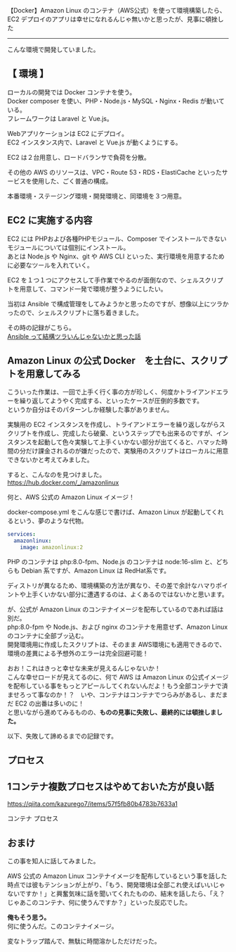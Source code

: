 【Docker】Amazon Linux のコンテナ（AWS公式）を使って環境構築したら、EC2 デプロイのアプリは幸せになれるんじゃ無いかと思ったが、見事に頓挫した
____________________________

こんな環境で開発していました。


## 【 環境 】
ローカルの開発では Docker コンテナを使う。  
Docker composer を使い、PHP・Node.js・MySQL・Nginx・Redis が動いている。  
フレームワークは Laravel と Vue.js。  

Webアプリケーションは EC2 にデプロイ。  
EC2 インスタンス内で、Laravel と Vue.js が動くようにする。  

EC2 は２台用意し、ロードバランサで負荷を分散。  

その他の AWS のリソースは、VPC・Route 53・RDS・ElastiCache といったサービスを使用した、ごく普通の構成。  

本番環境・ステージング環境・開発環境と、同環境を３つ用意。  

## EC2 に実施する内容
EC2 には PHPおよび各種PHPモジュール、Composer でインストールできないモジュールについては個別にインストール。  
あとは Node.js や Nginx、git や AWS CLI といった、実行環境を用意するために必要なツールを入れていく。  

EC2 を１つ１つにアクセスして手作業でやるのが面倒なので、シェルスクリプトを用意して、コマンド一発で環境が整うようにしたい。  

当初は Ansible で構成管理をしてみようかと思ったのですが、想像以上にツラかったので、シェルスクリプトに落ち着きました。  

その時の記録がこちら。  
[Ansible って結構ツラいんじゃないかと思った話](https://kaki-note-02.netlify.app/2022/04/19/)  

## Amazon Linux の公式 Docker　を土台に、スクリプトを用意してみる
こういった作業は、一回で上手く行く事の方が珍しく、何度かトライアンドエラーを繰り返してようやく完成する、といったケースが圧倒的多数です。  
というか自分はそのパターンしか経験した事がありません。  

実験用の EC2 インスタンスを作成し、トライアンドエラーを繰り返しながらスクリプトを作成し、完成したら破棄、というステップでも出来るのですが、インスタンスを起動して色々実験して上手くいかない部分が出てくると、ハマッた時間の分だけ課金されるのが嫌だったので、実験用のスクリプトはローカルに用意できないかと考えてみました。  

すると、こんなのを見つけました。  
https://hub.docker.com/_/amazonlinux  

何と、AWS 公式の Amazon Linux イメージ！  

docker-compose.yml をこんな感じで書けば、Amazon Linux が起動してくれるという、夢のような代物。  
```yaml
services:
  amazonlinux:
    image: amazonlinux:2
```

PHP のコンテナは php:8.0-fpm、Node.js のコンテナは node:16-slim と、どちらも Debian 系ですが、Amazon Linux は RedHat系です。  

ディストリが異なるため、環境構築の方法が異なり、その差で余計なハマりポイントや上手くいかない部分に遭遇するのは、よくあるのではないかと思います。  

が、公式が Amazon Linux のコンテナイメージを配布しているのであれば話は別だ。  
php:8.0-fpm や Node.js、および nginx のコンテナを用意せず、Amazon Linux のコンテナに全部ブッ込む。  
開発環境用に作成したスクリプトは、そのまま AWS環境にも適用できるので、環境の差異による予想外のエラーは完全回避可能！  

おお！これはきっと幸せな未来が見えるんじゃないか！  
こんな幸せロードが見えてるのに、何で AWS は Amazon Linux の公式イメージを配布している事をもっとアピールしてくれないんだよ！もう全部コンテナで済ませろって事なのか！？　いや、コンテナはコンテナでつらみがあるし、まだまだ EC2 の出番は多いのに！  
と思いながら進めてみるものの、**ものの見事に失敗し、最終的には頓挫しました。**  

以下、失敗して諦めるまでの記録です。  

## プロセス







## 1コンテナ複数プロセスはやめておいた方が良い話
https://qiita.com/kazurego7/items/57f5fb80b4783b7633a1


コンテナ プロセス




## おまけ
この事を知人に話してみました。  

AWS 公式の Amazon Linux コンテナイメージを配布しているという事を話した時点では彼もテンションが上がり、「もう、開発環境は全部これ使えばいいじゃないですか！」と興奮気味に話を聞いてくれたものの、結末を話したら、「え？じゃあこのコンテナ、何に使うんですか？」といった反応でした。  

**俺もそう思う。**  
何に使うんだ。このコンテナイメージ。  

変なトラップ踏んで、無駄に時間溶かしただけだった。




